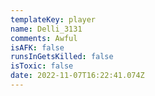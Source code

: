 ```yaml
---
templateKey: player
name: Delli_3131
comments: Awful
isAFK: false
runsInGetsKilled: false
isToxic: false
date: 2022-11-07T16:22:41.074Z
---
```

